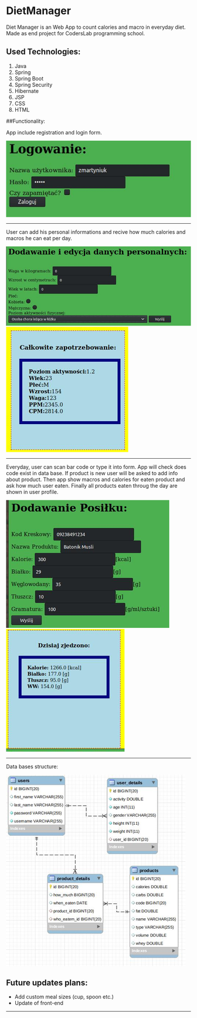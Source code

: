 # DietManager
Diet Manager is an Web App to count calories and macro in everyday diet. Made as end project for CodersLab programming school.

## Used Technologies:

1. Java
1. Spring
1. Spring Boot
1. Spring Security
1. Hibernate
1. JSP
1. CSS
1. HTML

##Functionality:


App include registration and login form.

![Screenshot](lib/logowanie.jpeg)

---

User can add his personal informations and recive how much calories and macros he can eat per day.

![Screenshot](lib/personal.jpeg)
![Screenshot](lib/cpp.jpeg)

---

Everyday, user can scan bar code or type it into form. App will check does code exist in data base. If product is new user will be asked to add info about product. Then app show macros and calories for eaten product and ask how much user eaten. Finally all products eaten throug the day are shown in user profile.

![Screenshot](lib/dodawanie.jpeg)
![Screenshot](lib/kalkulacja.jpeg)

---

Data bases structure:

![Screenshot](lib/baza.jpeg)


## Future updates plans:
 - Add custom meal sizes (cup, spoon etc.)
 - Update of front-end
---
